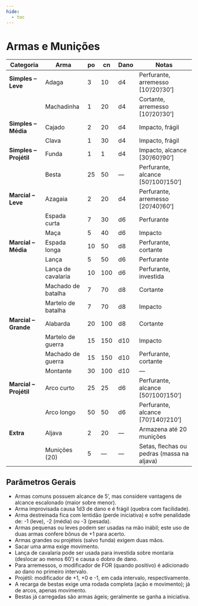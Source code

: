 ```yaml
---
hide:
  - toc
---
```


# Armas e Munições

| Categoria              | Arma               | po  | cn  | Dano | Notas                                      |
| ---------------------- | ------------------ | --- | --- | ---- | ------------------------------------------ |
| **Simples – Leve**     | Adaga              | 3   | 10  | d4   | Perfurante, arremesso [10’/20’/30’]        |
|                        | Machadinha         | 1   | 20  | d4   | Cortante, arremesso [10’/20’/30’]          |
| **Simples – Média**    | Cajado             | 2   | 20  | d4   | Impacto, frágil                            |
|                        | Clava              | 1   | 30  | d4   | Impacto, frágil                            |
| **Simples – Projétil** | Funda              | 1   | 1   | d4   | Impacto, alcance [30’/60’/90’]             |
|                        | Besta              | 25  | 50  | —    | Perfurante, alcance [50’/100’/150’]        |
| **Marcial – Leve**     | Azagaia            | 2   | 20  | d4   | Perfurante, arremesso [20’/40’/60’]        |
|                        | Espada curta       | 7   | 30  | d6   | Perfurante                                 |
|                        | Maça               | 5   | 40  | d6   | Impacto                                    |
| **Marcial – Média**    | Espada longa       | 10  | 50  | d8   | Perfurante, cortante                       |
|                        | Lança              | 5   | 50  | d6   | Perfurante                                 |
|                        | Lança de cavalaria | 10  | 100 | d6   | Perfurante, investida                      |
|                        | Machado de batalha | 7   | 70  | d8   | Cortante                                   |
|                        | Martelo de batalha | 7   | 70  | d8   | Impacto                                    |
| **Marcial – Grande**   | Alabarda           | 20  | 100 | d8   | Cortante                                   |
|                        | Martelo de guerra  | 15  | 150 | d10  | Impacto                                    |
|                        | Machado de guerra  | 15  | 150 | d10  | Perfurante, cortante                       |
|                        | Montante           | 30  | 100 | d10  | —                                          |
| **Marcial – Projétil** | Arco curto         | 25  | 25  | d6   | Perfurante, alcance [50’/100’/150’]        |
|                        | Arco longo         | 50  | 50  | d6   | Perfurante, alcance [70’/140’/210’]        |
| **Extra**              | Aljava             | 2   | 20  | —    | Armazena até 20 munições                   |
|                        | Munições (20)      | 5   | —   | —    | Setas, flechas ou pedras (massa na aljava) |

## Parâmetros Gerais

- Armas comuns possuem alcance de 5’, mas considere vantagens de alcance escalonado (maior sobre menor).
- Arma improvisada causa 1d3 de dano e é frágil (quebra com facilidade).
- Arma destreinada fica com lentidão (perde iniciativa) e sofre penalidade de: -1 (leve), -2 (média) ou -3 (pesada).
- Armas pequenas ou leves podem ser usadas na mão inábil; este uso de duas armas confere bônus de +1 para acerto.
- Armas grandes ou projéteis (salvo funda) exigem duas mãos.
- Sacar uma arma exige movimento.
- Lança de cavalaria pode ser usada para investida sobre montaria (deslocar ao menos 60’) e causa o dobro de dano.
- Para arremessos, o modificador de FOR (quando positivo) é adicionado ao dano no primeiro intervalo.
- Projétil: modificador de +1, +0 e -1, em cada intervalo, respectivamente.
- A recarga de bestas exige uma rodada completa (ação e movimento); já de arcos, apenas movimento.
- Bestas já carregadas são armas ágeis; geralmente se ganha a iniciativa.